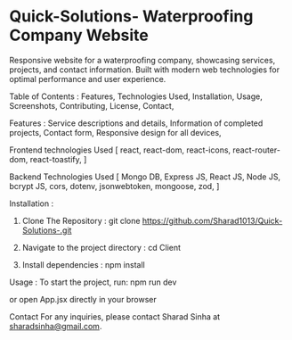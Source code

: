 # Quick-Solutions- Waterproofing Company Website



Responsive website for a waterproofing company, showcasing services, projects, and contact information. Built with modern web technologies for optimal performance and user experience.


Table of Contents : 
  Features,
  Technologies Used,
  Installation,
  Usage,
  Screenshots,
  Contributing,
  License,
  Contact,

Features : 
  Service descriptions and details,
  Information of completed projects,
  Contact form,
  Responsive design for all devices,

  
Frontend technologies Used [
  react,
  react-dom,
  react-icons,
  react-router-dom,
  react-toastify,
]

Backend Technologies Used [
    Mongo DB,
    Express JS,
    React JS,
    Node JS,
    bcrypt JS,
    cors,
    dotenv,
    jsonwebtoken,
    mongoose,
    zod, 
]

Installation : 
1. Clone The Repository :
   git clone https://github.com/Sharad1013/Quick-Solutions-.git
      
2. Navigate to the project directory :
   cd Client
   
3. Install dependencies : 
   npm install


Usage : 
To start the project, run:
  npm run dev

or open App.jsx directly in your browser


Contact
For any inquiries, please contact Sharad Sinha at sharadsinha@gmail.com.



